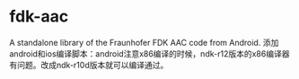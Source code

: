 # fdk-aac
A standalone library of the Fraunhofer FDK AAC code from Android.
添加android和ios编译脚本：android注意x86编译的时候，ndk-r12版本的x86编译器有问题。改成ndk-r10d版本就可以编译通过。
